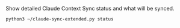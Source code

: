 Show detailed Claude Context Sync status and what will be synced.

```bash
python3 ~/claude-sync-extended.py status
```
